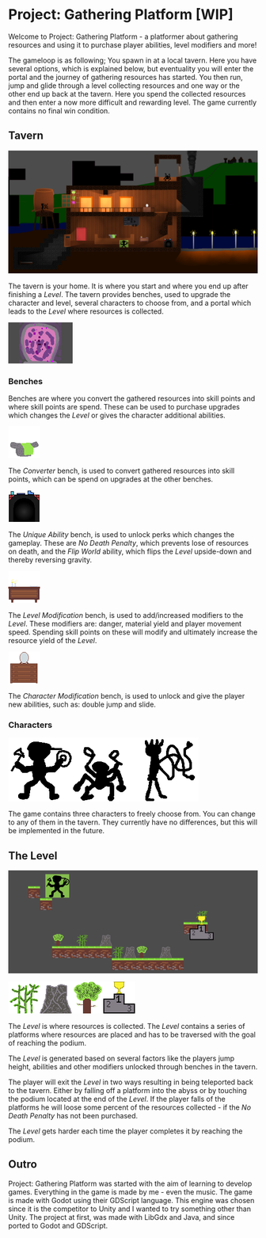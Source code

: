 # Project: Gathering Platform [WIP]

Welcome to Project: Gathering Platform - a platformer about gathering resources and using it to purchase player abilities, level modifiers and more!

The gameloop is as following; You spawn in at a local tavern. Here you have several options, which is explained below, but eventuality you will enter the portal and the journey of gathering resources has started. You then run, jump and glide through a level collecting resources and one way or the other end up back at the tavern. Here you spend the collected resources and then enter a now more difficult and rewarding level. The game currently contains no final win condition.

## Tavern

![IMAGE OF TAVERN](https://github.com/judo347/Project-GatheringPlatform/blob/master/GIFS/img/homebase.PNG)

The tavern is your home. It is where you start and where you end up after finishing a *Level*. The tavern provides benches, used to upgrade the character and level, several characters to choose from, and a portal which leads to the *Level* where resources is collected.

![GIF OF PORTAL](https://github.com/judo347/Project-GatheringPlatform/blob/master/GIFS/portalGif.gif)

### Benches

Benches are where you convert the gathered resources into skill points and where skill points are spend. These can be used to purchase upgrades which changes the *Level* or gives the character additional abilities.

![IMAGE OF bench Converter](https://github.com/judo347/Project-GatheringPlatform/blob/master/Project-Gathering%20Platform/resources/01/BenchConverter001.png)

The *Converter* bench, is used to convert gathered resources into skill points, which can be spend on upgrades at the other benches.

![IMAGE OF bench Unique Abilities](https://github.com/judo347/Project-GatheringPlatform/blob/master/Project-Gathering%20Platform/resources/01/BenchUniqueAbilities001.png)

The *Unique Ability* bench, is used to unlock perks which changes the gameplay. These are *No Death Penalty*, which prevents lose of resources on death, and the *Flip World* ability, which flips the *Level* upside-down and thereby reversing gravity.

![IMAGE OF bench Level mod](https://github.com/judo347/Project-GatheringPlatform/blob/master/Project-Gathering%20Platform/resources/01/BenchLevelMod001.png)

The *Level Modification* bench, is used to add/increased modifiers to the *Level*. These modifiers are: danger, material yield and player movement speed. Spending skill points on these will modify and ultimately increase the resource yield of the *Level*.

![IMAGE OF bench Char mod](https://github.com/judo347/Project-GatheringPlatform/blob/master/Project-Gathering%20Platform/resources/01/CharModBench001.png)

The *Character Modification* bench, is used to unlock and give the player new abilities, such as: double jump and slide.

### Characters

![IMAGE OF CHAR01](https://github.com/judo347/Project-GatheringPlatform/blob/master/Project-Gathering%20Platform/resources/01/Character001.png)![IMAGE OF CHAR02](https://github.com/judo347/Project-GatheringPlatform/blob/master/Project-Gathering%20Platform/resources/01/Character002.png)![IMAGE OF CHAR03](https://github.com/judo347/Project-GatheringPlatform/blob/master/Project-Gathering%20Platform/resources/01/Character003.png)

The game contains three characters to freely choose from. You can change to any of them in the tavern. They currently have no differences, but this will be implemented in the future.

## The Level

![IMAGE OF LEVEL](https://github.com/judo347/Project-GatheringPlatform/blob/master/GIFS/img/level02.PNG)

![IMAGE OF MAT01](https://github.com/judo347/Project-GatheringPlatform/blob/master/Project-Gathering%20Platform/resources/01/Material001.png)![IMAGE OF MAT02](https://github.com/judo347/Project-GatheringPlatform/blob/master/Project-Gathering%20Platform/resources/01/Material002.png)![IMAGE OF MAT03](https://github.com/judo347/Project-GatheringPlatform/blob/master/Project-Gathering%20Platform/resources/01/Material003.png)![IMAGE OF PODIUM](https://github.com/judo347/Project-GatheringPlatform/blob/master/Project-Gathering%20Platform/resources/01/LevelPodium001.png)

The *Level* is where resources is collected. The *Level* contains a series of platforms where resources are placed and has to be traversed with the goal of reaching the podium.

The *Level* is generated based on several factors like the players jump height, abilities and other modifiers unlocked through benches in the tavern.

The player will exit the *Level* in two ways resulting in being teleported back to the tavern. Either by falling off a platform into the abyss or by touching the podium located at the end of the *Level*. If the player falls of the platforms he will loose some percent of the resources collected - if the *No Death Penalty* has not been purchased.

The *Level* gets harder each time the player completes it by reaching the podium. 



## Outro

Project: Gathering Platform was started with the aim of learning to develop games. Everything in the game is made by me - even the music. The game is made with Godot using their GDScript language. This engine was chosen since it is the competitor to Unity and I wanted to try something other than Unity.
The project at first, was made with LibGdx and Java, and since ported to Godot and GDScript.